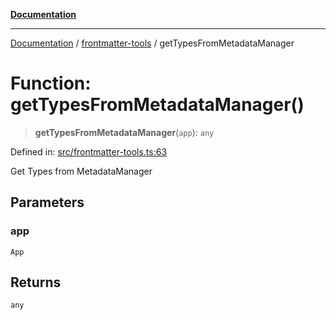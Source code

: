 [**Documentation**](https://raw.githubusercontent.com/Christian-Me/obsidian-front-matter-automate/main/doc/README.md)

***

[Documentation](https://raw.githubusercontent.com/Christian-Me/obsidian-front-matter-automate/main/doc/README.md) / [frontmatter-tools](https://raw.githubusercontent.com/Christian-Me/obsidian-front-matter-automate/main/doc/frontmatter-tools/README.md) / getTypesFromMetadataManager

# Function: getTypesFromMetadataManager()

> **getTypesFromMetadataManager**(`app`): `any`

Defined in: [src/frontmatter-tools.ts:63](https://github.com/Christian-Me/folder-to-tags-plugin/blob/ea97d76ce7b235ca1e3494401efc98e537acc1fb/src/frontmatter-tools.ts#L63)

Get Types from MetadataManager

## Parameters

### app

`App`

## Returns

`any`
